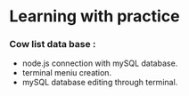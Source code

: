 # Learning with practice



### Cow list data base :
* node.js connection with mySQL database.
* terminal meniu creation.
* mySQL database editing through terminal.

